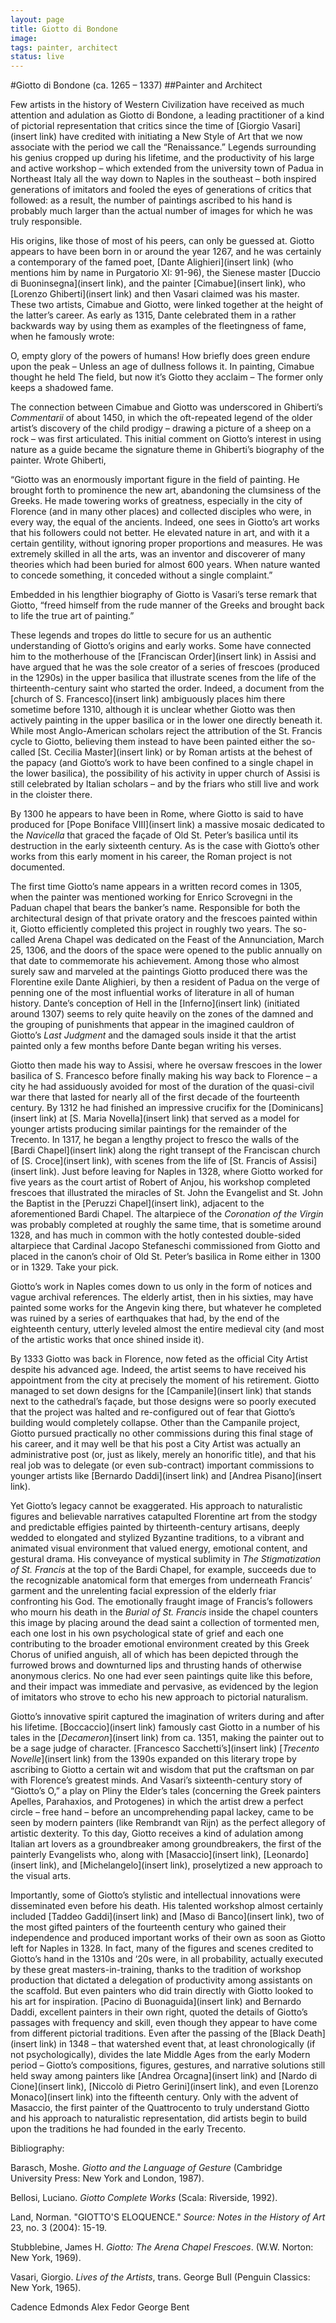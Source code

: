 ```yaml
---
layout: page
title: Giotto di Bondone
image:
tags: painter, architect
status: live
---
```

#Giotto di Bondone (ca. 1265 – 1337)
##Painter and Architect

Few artists in the history of Western Civilization have received as much attention and adulation as Giotto di Bondone, a leading practitioner of a kind of pictorial representation that critics since the time of [Giorgio Vasari](insert link) have credited with initiating a New Style of Art that we now associate with the period we call the “Renaissance.” Legends surrounding his genius cropped up during his lifetime, and the productivity of his large and active workshop – which extended from the university town of Padua in Northeast Italy all the way down to Naples in the southeast – both inspired generations of imitators and fooled the eyes of generations of critics that followed: as a result, the number of paintings ascribed to his hand is probably much larger than the actual number of images for which he was truly responsible.

<!--more-->

His origins, like those of most of his peers, can only be guessed at. Giotto appears to have been born in or around the year 1267, and he was certainly a contemporary of the famed poet, [Dante Alighieri](insert link) (who mentions him by name in Purgatorio XI: 91-96), the Sienese master [Duccio di Buoninsegna](insert link), and the painter [Cimabue](insert link), who [Lorenzo Ghiberti](insert link) and then Vasari claimed was his master. These two artists, Cimabue and Giotto, were linked together at the height of the latter’s career. As early as 1315, Dante celebrated them in a rather backwards way by using them as examples of the fleetingness of fame, when he famously wrote: 	


O, empty glory of the powers of humans!
	How briefly does green endure upon the peak –
	Unless an age of dullness follows it.
		In painting, Cimabue thought he held
	The field, but now it’s Giotto they acclaim –
	The former only keeps a shadowed fame.


The connection between Cimabue and Giotto was underscored in Ghiberti’s *Commentarii* of about 1450, in which the oft-repeated legend of the older artist’s discovery of the child prodigy – drawing a picture of a sheep on a rock – was first articulated. This initial comment on Giotto’s interest in using nature as a guide became the signature theme in Ghiberti’s biography of the painter. Wrote Ghiberti,


“Giotto was an enormously important figure in the field of painting. He brought forth to prominence the new art, abandoning the clumsiness of the Greeks. He made towering works of greatness, especially in the city of Florence (and in many other places) and collected disciples who were, in every way, the equal of the ancients. Indeed, one sees in Giotto’s art works that his followers could not better. He elevated nature in art, and with it a certain gentility, without ignoring proper proportions and measures. He was extremely skilled in all the arts, was an inventor and discoverer of many theories which had been buried for almost 600 years. When nature wanted to concede something, it conceded without a single complaint.”


Embedded in his lengthier biography of Giotto is Vasari’s terse remark that Giotto, “freed himself from the rude manner of the Greeks and brought back to life the true art of painting.”


These legends and tropes do little to secure for us an authentic understanding of Giotto’s origins and early works. Some have connected him to the motherhouse of the [Franciscan Order](insert link) in Assisi and have argued that he was the sole creator of a series of frescoes (produced in the 1290s) in the upper basilica that illustrate scenes from the life of the thirteenth-century saint who started the order. Indeed, a document from the [church of S. Francesco](insert link) ambiguously places him there sometime before 1310, although it is unclear whether Giotto was then actively painting in the upper basilica or in the lower one directly beneath it. While most Anglo-American scholars reject the attribution of the St. Francis cycle to Giotto, believing them instead to have been painted either the so-called [St. Cecilia Master](insert link) or by Roman artists at the behest of the papacy (and Giotto’s work to have been confined to a single chapel in the lower basilica), the possibility of his activity in upper church of Assisi is still celebrated by Italian scholars – and by the friars who still live and work in the cloister there.


By 1300 he appears to have been in Rome, where Giotto is said to have produced for [Pope Boniface VIII](insert link) a massive mosaic dedicated to the *Navicella* that graced the façade of Old St. Peter’s basilica until its destruction in the early sixteenth century. As is the case with Giotto’s other works from this early moment in his career, the Roman project is not documented.


The first time Giotto’s name appears in a written record comes in 1305, when the painter was mentioned working for Enrico Scrovegni in the Paduan chapel that bears the banker’s name. Responsible for both the architectural design of that private oratory and the frescoes painted within it, Giotto efficiently completed this project in roughly two years. The so-called Arena Chapel was dedicated on the Feast of the Annunciation, March 25, 1306, and the doors of the space were opened to the public annually on that date to commemorate his achievement. Among those who almost surely saw and marveled at the paintings Giotto produced there was the Florentine exile Dante Alighieri, by then a resident of Padua on the verge of penning one of the most influential works of literature in all of human history. Dante’s conception of Hell in the [Inferno](insert link) (initiated around 1307) seems to rely quite heavily on the zones of the damned and the grouping of punishments that appear in the imagined cauldron of Giotto’s *Last Judgment* and the damaged souls inside it that the artist painted only a few months before Dante began writing his verses.


Giotto then made his way to Assisi, where he oversaw frescoes in the lower basilica of S. Francesco before finally making his way back to Florence – a city he had assiduously avoided for most of the duration of the quasi-civil war there that lasted for nearly all of the first decade of the fourteenth century. By 1312 he had finished an impressive crucifix for the [Dominicans](insert link) at [S. Maria Novella](insert link) that served as a model for younger artists producing similar paintings for the remainder of the Trecento. In 1317, he began a lengthy project to fresco the walls of the [Bardi Chapel](insert link) along the right transept of the Franciscan church of [S. Croce](insert link), with scenes from the life of [St. Francis of Assisi](insert link). Just before leaving for Naples in 1328, where Giotto worked for five years as the court artist of Robert of Anjou, his workshop completed frescoes that illustrated the miracles of St. John the Evangelist and St. John the Baptist in the [Peruzzi Chapel](insert link), adjacent to the aforementioned Bardi Chapel. The altarpiece of the *Coronation of the Virgin* was probably completed at roughly the same time, that is sometime around 1328, and has much in common with the hotly contested double-sided altarpiece that Cardinal Jacopo Stefaneschi commissioned from Giotto and placed in the canon’s choir of Old St. Peter’s basilica in Rome either in 1300 or in 1329. Take your pick.


Giotto’s work in Naples comes down to us only in the form of notices and vague archival references. The elderly artist, then in his sixties, may have painted some works for the Angevin king there, but whatever he completed was ruined by a series of earthquakes that had, by the end of the eighteenth century, utterly leveled almost the entire medieval city (and most of the artistic works that once shined inside it).


By 1333 Giotto was back in Florence, now feted as the official City Artist despite his advanced age. Indeed, the artist seems to have received his appointment from the city at precisely the moment of his retirement. Giotto managed to set down designs for the [Campanile](insert link) that stands next to the cathedral’s façade, but those designs were so poorly executed that the project was halted and re-configured out of fear that Giotto’s building would completely collapse. Other than the Campanile project, Giotto pursued practically no other commissions during this final stage of his career, and it may well be that his post a City Artist was actually an administrative post (or, just as likely, merely an honorific title), and that his real job was to delegate (or even sub-contract) important commissions to younger artists like [Bernardo Daddi](insert link) and [Andrea Pisano](insert link).


Yet Giotto’s legacy cannot be exaggerated. His approach to naturalistic figures and believable narratives catapulted Florentine art from the stodgy and predictable effigies painted by thirteenth-century artisans, deeply wedded to elongated and stylized Byzantine traditions, to a vibrant and animated visual environment that valued energy, emotional content, and gestural drama. His conveyance of mystical sublimity in *The Stigmatization of St. Francis* at the top of the Bardi Chapel, for example, succeeds due to the recognizable anatomical form that emerges from underneath Francis’ garment and the unrelenting facial expression of the elderly friar confronting his God. The emotionally fraught image of Francis’s followers who mourn his death in the *Burial of St. Francis* inside the chapel counters this image by placing around the dead saint a collection of tormented men, each one lost in his own psychological state of grief and each one contributing to the broader emotional environment created by this Greek Chorus of unified anguish, all of which has been depicted through the furrowed brows and downturned lips and thrusting hands of otherwise anonymous clerics. No one had ever seen paintings quite like this before, and their impact was immediate and pervasive, as evidenced by the legion of imitators who strove to echo his new approach to pictorial naturalism.


Giotto’s innovative spirit captured the imagination of writers during and after his lifetime. [Boccaccio](insert link) famously cast Giotto in a number of his tales in the [*Decameron*](insert link) from ca. 1351, making the painter out to be a sage judge of character. [Francesco Sacchetti’s](insert link) [*Trecento Novelle*](insert link) from the 1390s expanded on this literary trope by ascribing to Giotto a certain wit and wisdom that put the craftsman on par with Florence’s greatest minds. And Vasari’s sixteenth-century story of “Giotto’s O,” a play on Pliny the Elder’s tales (concerning the Greek painters Apelles, Parahaxios, and Protogenes) in which the artist drew a perfect circle – free hand – before an uncomprehending papal lackey, came to be seen by modern painters (like Rembrandt van Rijn) as the perfect allegory of artistic dexterity. To this day, Giotto receives a kind of adulation among Italian art lovers as a groundbreaker among groundbreakers, the first of the painterly Evangelists who, along with [Masaccio](insert link), [Leonardo](insert link), and [Michelangelo](insert link), proselytized a new approach to the visual arts.


Importantly, some of Giotto’s stylistic and intellectual innovations were disseminated even before his death. His talented workshop almost certainly included [Taddeo Gaddi](insert link) and [Maso di Banco](insert link), two of the most gifted painters of the fourteenth century who gained their independence and produced important works of their own as soon as Giotto left for Naples in 1328. In fact, many of the figures and scenes credited to Giotto’s hand in the 1310s and ‘20s were, in all probability, actually executed by these great masters-in-training, thanks to the tradition of workshop production that dictated a delegation of productivity among assistants on the scaffold. But even painters who did train directly with Giotto looked to his art for inspiration. [Pacino di Buonaguida](insert link) and Bernardo Daddi, excellent painters in their own right, quoted the details of Giotto’s passages with frequency and skill, even though they appear to have come from different pictorial traditions. Even after the passing of the [Black Death](insert link) in 1348 – that watershed event that, at least chronologically (if not psychologically), divides the late Middle Ages from the early Modern period – Giotto’s compositions, figures, gestures, and narrative solutions still held sway among painters like [Andrea Orcagna](insert link) and [Nardo di Cione](insert link), [Niccolò di Pietro Gerini](insert link), and even [Lorenzo Monaco](insert link) into the fifteenth century. Only with the advent of Masaccio, the first painter of the Quattrocento to truly understand Giotto and his approach to naturalistic representation, did artists begin to build upon the traditions he had founded in the early Trecento.


Bibliography:


Barasch, Moshe. *Giotto and the Language of Gesture* (Cambridge University Press: New York and London, 1987).


Bellosi, Luciano. *Giotto Complete Works* (Scala: Riverside, 1992).


Land, Norman. "GIOTTO'S ELOQUENCE." *Source: Notes in the History of Art* 23, no. 3 (2004): 15-19.


Stubblebine, James H. *Giotto: The Arena Chapel Frescoes*. (W.W. Norton: New York, 1969).


Vasari, Giorgio. *Lives of the Artists*, trans. George Bull (Penguin Classics: New York, 1965).




Cadence Edmonds
Alex Fedor
George Bent
